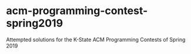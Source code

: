 # acm-programming-contest-spring2019

Attempted solutions for the K-State ACM Programming Contests of Spring 2019
